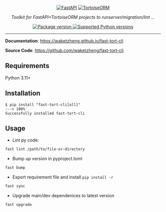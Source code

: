 <p align="center">
  <a href="https://fastapi.tiangolo.com"><img src="https://fastapi.tiangolo.com/img/logo-margin/logo-teal.png" alt="FastAPI"></a>
  <a href="https://tortoise.github.io"><img src="https://avatars.githubusercontent.com/u/42678965" alt="TortoiseORM"></a>
</p>
<p align="center">
    <em>Toolkit for FastAPI+TortoiseORM projects to runserver/migration/lint ...</em>
</p>
<p align="center">
<a href="https://pypi.org/project/fast-tort-cli" target="_blank">
    <img src="https://img.shields.io/pypi/v/fast-tort-cli?color=%2334D058&label=pypi%20package" alt="Package version">
</a>
<a href="https://pypi.org/project/fast-tort-cli" target="_blank">
    <img src="https://img.shields.io/pypi/pyversions/fast-tort-cli.svg?color=%2334D058" alt="Supported Python versions">
</a>
</p>

---

**Documentation**: <a href="https://waketzheng.github.io/fast-tort-cli" target="_blank">https://waketzheng.github.io/fast-tort-cli</a>

**Source Code**: <a href="https://github.com/waketzheng/fast-tort-cli" target="_blank">https://github.com/waketzheng/fast-tort-cli</a>

## Requirements

Python 3.11+

## Installation

<div class="termy">

```console
$ pip install "fast-tort-cli[all]"
---> 100%
Successfully installed fast-tort-cli
```

## Usage

- Lint py code:
```bash
fast lint /path/to/file-or-directory
```
- Bump up version in pyproject.toml
```bash
fast bump
```
- Export requirement file and install `pip install -r `
```bash
fast sync
```
- Upgrade main/dev dependenices to latest version
```bash
fast upgrade
```
